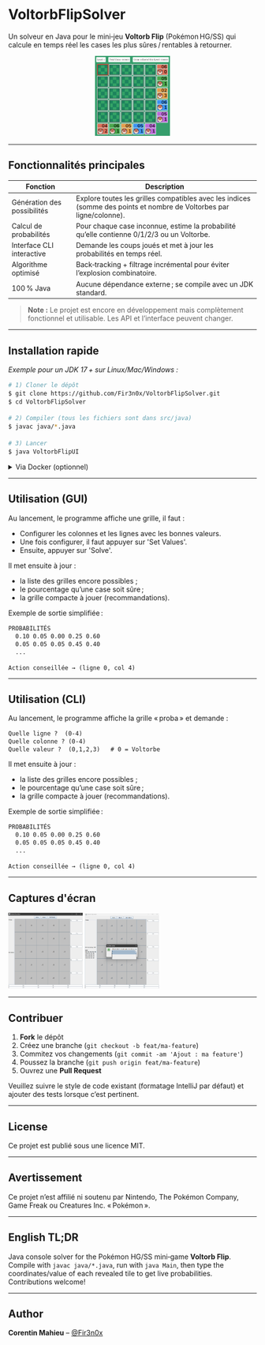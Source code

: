 # VoltorbFlipSolver

Un solveur en Java pour le mini‑jeu **Voltorb Flip** (Pokémon HG/SS) qui calcule en temps réel les cases les plus sûres / rentables à retourner.

<p align="center">
  <img src="img/voltorb_game.png" alt="Game" width="30%" />
</p>

---

## Fonctionnalités principales

| Fonction                     | Description                                                                                                          |
| ---------------------------- | -------------------------------------------------------------------------------------------------------------------- |
| Génération des possibilités  | Explore toutes les grilles compatibles avec les indices (somme des points et nombre de Voltorbes par ligne/colonne). |
| Calcul de probabilités       | Pour chaque case inconnue, estime la probabilité qu’elle contienne 0/1/2/3 ou un Voltorbe.                           |
| Interface CLI interactive    | Demande les coups joués et met à jour les probabilités en temps réel.                                                |
| Algorithme optimisé          | Back‑tracking + filtrage incrémental pour éviter l’explosion combinatoire.                                           |
| 100 % Java                   | Aucune dépendance externe ; se compile avec un JDK standard.                                                         |

> **Note :** Le projet est encore en développement mais complètement fonctionnel et utilisable. Les API et l’interface peuvent changer.

---

## Installation rapide

*Exemple pour un JDK 17 + sur Linux/Mac/Windows :*

```bash
# 1) Cloner le dépôt
$ git clone https://github.com/Fir3n0x/VoltorbFlipSolver.git
$ cd VoltorbFlipSolver

# 2) Compiler (tous les fichiers sont dans src/java)
$ javac java/*.java

# 3) Lancer
$ java VoltorbFlipUI
```

<details>
<summary> Via Docker (optionnel)</summary>

```bash
# Construction de l’image
$ docker build -t voltorb-solver .

# Lancement interactif
$ docker run -it voltorb-solver
```

</details>

---

## Utilisation (GUI)

Au lancement, le programme affiche une grille, il faut :
* Configurer les colonnes et les lignes avec les bonnes valeurs.
* Une fois configurer, il faut appuyer sur 'Set Values'.
* Ensuite, appuyer sur 'Solve'.

Il met ensuite à jour :

* la liste des grilles encore possibles ;
* le pourcentage qu’une case soit sûre ;
* la grille compacte à jouer (recommandations).

Exemple de sortie simplifiée :

```
PROBABILITÉS
  0.10 0.05 0.00 0.25 0.60
  0.05 0.05 0.05 0.45 0.40
  ...

Action conseillée → (ligne 0, col 4)
```


---

## Utilisation (CLI)

Au lancement, le programme affiche la grille « proba » et demande :

```
Quelle ligne ?  (0‑4)
Quelle colonne ? (0‑4)
Quelle valeur ?  (0,1,2,3)   # 0 = Voltorbe
```

Il met ensuite à jour :

* la liste des grilles encore possibles ;
* le pourcentage qu’une case soit sûre ;
* la grille compacte à jouer (recommandations).

Exemple de sortie simplifiée :

```
PROBABILITÉS
  0.10 0.05 0.00 0.25 0.60
  0.05 0.05 0.05 0.45 0.40
  ...

Action conseillée → (ligne 0, col 4)
```

---

## Captures d'écran

<p float="left">
  <img src="img/solver_init.png" alt="Init" width="30%" />
  <img src="img/solver_in_progress.png" alt="In Game"   width="30%" />
</p>

---

## Contribuer

1. **Fork** le dépôt
2. Créez une branche (`git checkout -b feat/ma‑feature`)
3. Commitez vos changements (`git commit -am 'Ajout : ma feature'`)
4. Poussez la branche (`git push origin feat/ma‑feature`)
5. Ouvrez une **Pull Request**

Veuillez suivre le style de code existant (formatage IntelliJ par défaut) et ajouter des tests lorsque c’est pertinent.

---

## License

Ce projet est publié sous une licence MIT.

---

## Avertissement

Ce projet n’est affilié ni soutenu par Nintendo, The Pokémon Company, Game Freak ou Creatures Inc. « Pokémon ».

---

## English TL;DR

Java console solver for the Pokémon HG/SS mini‑game **Voltorb Flip**. Compile with `javac java/*.java`, run with `java Main`, then type the coordinates/value of each revealed tile to get live probabilities. Contributions welcome!

---

## Author

**Corentin Mahieu** – [@Fir3n0x](https://github.com/Fir3n0x)
